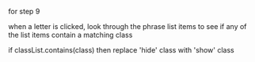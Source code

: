 for step 9

when a letter is clicked, look through the phrase list items to see if any of the list items contain a matching class 

if classList.contains(class) then replace 'hide' class with 'show' class

